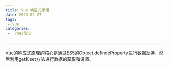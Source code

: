 ```yaml
---
title: Vue 响应式原理
date: 2023-02-27
tags:
 - Vue
categories:
 -  Vue2笔记
---
```

---
Vue的响应式原理的核心是通过ES5的Object.defindeProperty进行数据劫持，然后利用get和set方法进行数据的获取和设置。